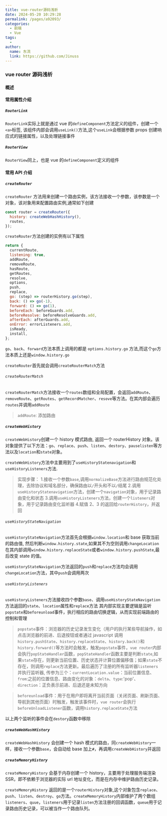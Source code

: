 ```yaml
---
title: vue-router源码浅析
date: 2024-05-20 10:29:28
permalink: /pages/a92093/
categories:
  - 前端
  - Vue
tags:
  -
author:
  name: 东流
  link: https://github.com/Jinuss
---
```


### vue router 源码浅析

#### 概述

#### 常用属性介绍

##### `RouterLink`

`RouterLink`实际上就是通过 vue 的`defineComponent`方法定义的组件，创建一个`<a>`标签, 该组件内部会调用`useLink()`方法,这个`useLink`会根据参数 props 创建响应式的链接属性，以及处理链接事件

##### `RouterView`

`RouterView`同上，也是 vue 的`defineComponent`定义的组件

#### 常用 API 介绍

##### `createRouter`

`createRouter` 方法用来创建一个路由实例，该方法接收一个参数，该参数是一个对象，该对象用来配置路由实例,通常如下创建

```js
const router = createRouter({
  history: createWebHashHistory(),
  routes,
});
```

`createRouter`方法创建的实例有以下属性

```js
return {
  currentRoute,
  listening: true,
  addRoute,
  removeRoute,
  hasRoute,
  getRoutes,
  resolve,
  options,
  push,
  replace,
  go: (step) => routerHistory.go(step),
  back: () => go(-1),
  forward: () => go(1),
  beforeEach: beforeGuards.add,
  beforeResolve: beforeResolveGuards.add,
  afterEach: afterGuards.add,
  onError: errorListeners.add,
  isReady,
  install,
};
```

`go`、`back`、`forward`方法本质上调用的都是 `options.history.go` 方法,而这个`go`方法本质上还是`window.history.go`

`createRouter`首先就会调用`createRouterMatch`方法

###### `createRouterMatch`

`createRouterMatch`方法接收一个`routes`数组和全局配置，会返回`addRoute`、`removeRoute`、`getRoutes`、`getRecordMatcher`、`resove`等方法。在其内部会遍历`routes`并调用`addRoute`

> `addRoute`: 添加路由

##### `createWebHistory`

`createWebHistory`创建一个 history 模式路由, 返回一个 routerHistory 对象。该对象提供了以下方法：`go`、`replace`、`push`、`listen`、`destory`、`pauselisten`等方法以及`location`和`state`对象。

`createWebHistory`方法中主要用到了`useHistoryStatenavigation`和`useHistoryListeners`方法.

> 实现步骤： 1.接收一个参数`base`,调用`normalizeBase`方法进行路由规范化处理，去除协议和域名部分，确保路由以`/`开头和不以`/`结尾 2.调用`useHistoryStatenavigation`方法，创建一个`navigation`对象，用于记录路由变化和状态 3.调用`useHistoryListeners`方法，创建一个`listeners`对象，用于记录路由变化监听器 4.赋值 2、3 的返回给`routerHistory`，并返回

###### `useHistoryStateNavigation`

`useHistoryStateNavigation`方法首先会根据`window.location`和 base 获取当前的路由值, 然后判断`window.history.state`,如果其不为空则调用`changeLocation`在其内部调用`window.history.replaceState`或者`window.history.pushState`,最后改变 state 的值。

`useHistoryStateNavigation`方法返回的`push`和`replace`方法均会调用`changeLocation`方法，其中`push`会调用两次

###### `useHistoryListeners`

`useHistoryListeners`方法接收四个参数`base`、调用`useHistoryStateNavigation`方法返回的`state`、`location`属性和`replace`方法
其内部实现主要逻辑是监听`popstate`和`beforeunload`事件，执行相应的路由切换逻辑，从而实现前端路由的控制和管理

> `popstate`事件：浏览器的历史记录发生变化（用户的执行某些导航操作，如点击浏览器的前进、后退按钮或者通过 javascript 调用`history.pushState`、`history.replaceState`、`history.back()`和`history.forward()`等方法时会触发，触发`popstate`事件，`vue router`内部会执行`popStateHandler`函数，`popStateHandler`函数主要是判断`state`,如果`state`存在，则更新当前位置、历史状态并计算位置偏移值；如果`state`不存在，则调用`replace`方法更新。最后遍历了注册的所有监听器`listeners`并执行监听器, 传参为三个：`currentLocation.value`：当前位置信息、`from`:之前的位置信息、路由变化的对象：`delta`、`type`:'pop'、`direction`：正负表示前进、后退还是未知方向

> `beforeunload`事件：用于在用户即将离开当前页面（关闭页面、刷新页面、导航到其他页面）时触发，触发该事件时，`vue router`会执行`beforeUnloadListener`函数，调用`history.replaceState`方法

以上两个监听的事件会在`destory`函数中移除

##### `createWebHashHistory`

`createWebHashHistory` 会创建一个 hash 模式的路由，同`createWebHistory`一样，接收一个参数`base`，会自动给 base 加上`#`，再调用`createWebHistory`并返回

##### `createMemoryHistory`

`createMemoryHistory` 会基于内存创建一个 history，主要用于处理服务端渲染 SSR，即不依赖于浏览器的实际 url 地址变化，而是在内存中维护路由历史记录。

`createMemoryHistory` 返回的是一个`routerHistory`对象,这个对象包含`replace`、`push`、`listen`、`destroy`、`go`方法。`createMemoryHistory`内部维护了两个数组`listeners`、`quue`，`listeners`用于记录`listen`方法注册的回调函数，`queue`用于记录路由历史记录，可以被当作一个路由队列。
